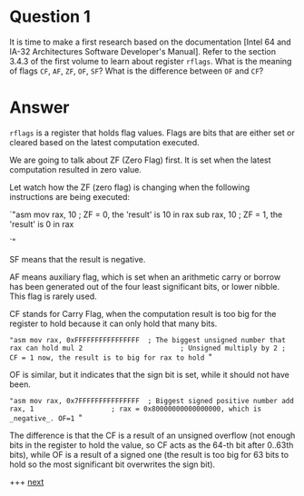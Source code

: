 
# Question 1


It is time to make a first research based on the documentation
[Intel 64 and IA-32 Architectures Software Developer's Manual]. Refer to the section 3.4.3 of the first volume to learn
about register `rflags`. What is the meaning of flags `CF`,
`AF`, `ZF`, `OF`, `SF`? What is the difference
between `OF` and `CF`? 


# Answer


    
`rflags` is a register that holds flag values. Flags are bits that are either set or cleared
based on the latest computation executed.

We are going to talk about ZF (Zero Flag) first. It is set when the latest computation resulted in zero value.

Let watch how the ZF (zero flag) is changing when the following instructions are being executed:


`"asm
mov rax, 10    ; ZF = 0, the 'result' is 10 in rax
sub rax, 10    ; ZF = 1, the 'result' is 0 in rax

`"

SF means that the result is negative.

AF means auxiliary flag, which is set when an arithmetic carry or borrow has been generated out of the four least significant bits, or lower nibble. This flag is rarely used.

CF stands for Carry Flag, when the computation result is too big for the register to hold because it can only hold that many bits.

`"asm
mov rax, 0xFFFFFFFFFFFFFFFF  ; The biggest unsigned number that rax can hold
mul 2                        ; Unsigned multiply by 2
; CF = 1 now, the result is to big for rax to hold
`"

OF is similar, but it indicates that the sign bit is set, while it should not have been.

`"asm
mov rax, 0x7FFFFFFFFFFFFFFF  ; Biggest signed positive number
add rax, 1                   ; rax = 0x80000000000000000, which is _negative_. OF=1
`"

The difference is that the CF is a result of an unsigned overflow (not enough bits in the register to hold the value, so CF acts as the 64-th bit after 0..63th bits), while OF is a result of a signed one (the result is too big for 63 bits to hold so the most significant bit overwrites the sign bit).



 +++ [next](002.md)
